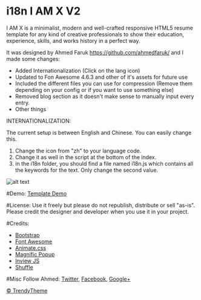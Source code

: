 # i18n I AM X V2
I AM X is a minimalist, modern and well-crafted responsive HTML5 resume template for any kind of creative professionals to show their education, experience, skills, and works history in a perfect way.

It was designed by Ahmed Faruk https://github.com/ahmedfaruk/ and I made some changes:

* Added Internationalization (Click on the lang icon)
* Updated to Fon Awesome 4.6.3 and other of it's assets for future use
* Included the different files you can use for compression (Remove them depending on your config or if you want to use something else)
* Removed blog section as it doesn't make sense to manually input every entry.
* Other things

INTERNATIONALIZATION:

The current setup is between English and Chinese. You can easily change this.

1. Change the icon from "zh" to your language code.
2. Change it as well in the script at the bottom of the index.
3. in the i18n folder, you should find a file named i18n.js which contains all the keywords for the text. Only change the second value. 

![alt text](http://trendytheme.net/wp-content/uploads/edd/2015/10/Futani-Admin-Board-Preview-11.jpg "iamx")

#Demo:
<a href="http://trendytheme.net/demo/iamx/v/" target="_blank">Template Demo</a>

#License: 
Use it freely but please do not republish, distribute or sell "as-is". Please credit the designer and developer when you use it in your project.

#Credits: 
- <a href="http://getbootstrap.com/" target="_blank">Bootstrap</a>
- <a href="https://fortawesome.github.io/Font-Awesome/" target="_blank">Font Awesome</a>
- <a href="https://daneden.github.io/animate.css/" target="_blank">Animate.css</a>
- <a href="http://dimsemenov.com/plugins/magnific-popup/" target="_blank">Magnific Popup</a>
- <a href="https://github.com/protonet/jquery.inview" target="_blank">Inview JS</a>
- <a href="http://vestride.github.io/Shuffle/" target="_blank">Shuffle</a>

#Misc
Follow Ahmed: <a href="https://twitter.com/ahmedfaruk_me" target="_blank">Twitter</a>, <a href="https://www.facebook.com/ahmedfaruk.me" target="_blank">Facebook</a>, <a href="https://plus.google.com/u/0/114068300126923667161" target="_blank">Google+</a>

<a href="http://trendytheme.net/" target="_blank">&copy; TrendyTheme </a>
